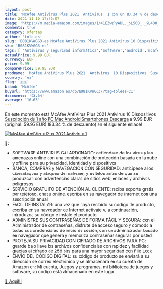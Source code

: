 ```yaml
---
layout: post
title: 'McAfee AntiVirus Plus 2021  Antivirus  1 con un 83.34 % de descuento'
date: 2021-11-10 17:48:57
image: 'https://m.media-amazon.com/images/I/41EZwzPyADL._SL500_._SL400_.jpg'
comments: true
category: ofertas
author: 'tole.es'
slug: 'B081KVWGG3-es McAfee AntiVirus Plus 2021 Antivirus 10 Dispositivos...'
sku: 'B081KVWGG3-es'
tags: [ 'Antivirus y seguridad informática','Software','android','mcafee', ]
actualPrice: 9.99 EUR
currency: EUR
price: 9.99
comparePrice: 59.95 EUR
prodname: 'McAfee AntiVirus Plus 2021  Antivirus  10 Dispositivos  Suscripción de 1 año  PC  Mac  Android  Smartphones  Descarga'
country: 'es'
flag: '🇪🇸'
brand: 'McAfee'
buyurl: 'https://www.amazon.es/dp/B081KVWGG3/?tag=tolees-21'
descuento: '83.34'
average: '16.63'
---
```


En este momento está [McAfee AntiVirus Plus 2021  Antivirus  10 Dispositivos  Suscripción de 1 año  PC  Mac  Android  Smartphones  Descarga](https://www.amazon.es/dp/B081KVWGG3/?tag=tolees-21) a 9.99 EUR (original: 59.95 EUR) (83.34 %  de descuento) en el siguiente enlace!

[![McAfee AntiVirus Plus 2021  Antivirus  1](https://m.media-amazon.com/images/I/41EZwzPyADL._SL500_._SL400_.jpg)](https://www.amazon.es/dp/B081KVWGG3/?tag=tolees-21)

🔎:

- SOFTWARE ANTIVIRUS GALARDONADO: defiéndase de los virus y las amenazas online con una combinación de protección basada en la nube y offline para su privacidad, identidad y dispositivos
- BANCA, COMPRAS y NAVEGACIÓN CON SEGURIDAD: anticípese a los ciberataques y ataques de malware, y evítelos antes de que se produzcan con advertencias claras de sitios web, enlaces y archivos peligrosos
- SERVICIO GRATUITO DE ATENCIÓN AL CLIENTE: reciba soporte gratis por teléfono, chat u online, escriba en su navegador de Internet con una suscripción anual
- FÁCIL DE INSTALAR: una vez que haya recibido su código de producto, escriba en su navegador de Internet activate y, a continuación, introduzca su código e instale el producto
- ADMINISTRE SUS CONTRASEÑAS DE FORMA FÁCIL Y SEGURA: con el Administrador de contraseñas, disfrute de acceso seguro y cómodo a todas sus credenciales de inicio de sesión, con un administrador basado en navegador que genera y memoriza contraseñas seguras por usted
- PROTEJA SU PRIVACIDAD CON CIFRADO DE ARCHIVOS PARA PC: guarde bajo llave los archivos confidenciales con rapidez y facilidad gracias al cifrado de 256 bits para una mayor seguridad con File Lock
- ENVÍO DEL CÓDIGO DIGITAL: su código de producto se enviará a su dirección de correo electrónico y se almacenará en su cuenta de Amazon en: Mi cuenta, Juegos y programas, mi biblioteca de juegos y software, su código está almacenado en este lugar

[🛒 Aquí!!!](https://www.amazon.es/dp/B081KVWGG3/?tag=tolees-21)
